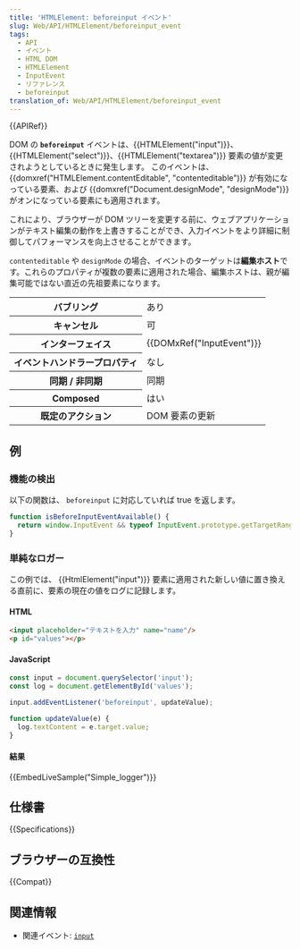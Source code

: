 ```yaml
---
title: 'HTMLElement: beforeinput イベント'
slug: Web/API/HTMLElement/beforeinput_event
tags:
  - API
  - イベント
  - HTML DOM
  - HTMLElement
  - InputEvent
  - リファレンス
  - beforeinput
translation_of: Web/API/HTMLElement/beforeinput_event
---
```

{{APIRef}}

DOM の **`beforeinput`** イベントは、{{HTMLElement("input")}}、{{HTMLElement("select")}}、{{HTMLElement("textarea")}} 要素の値が変更されようとしているときに発生します。 このイベントは、{{domxref("HTMLElement.contentEditable", "contenteditable")}} が有効になっている要素、および {{domxref("Document.designMode", "designMode")}} がオンになっている要素にも適用されます。

これにより、ブラウザーが DOM ツリーを変更する前に、ウェブアプリケーションがテキスト編集の動作を上書きすることができ、入力イベントをより詳細に制御してパフォーマンスを向上させることができます。

`contenteditable` や `designMode` の場合、イベントのターゲットは**編集ホスト**です。これらのプロパティが複数の要素に適用された場合、編集ホストは、親が編集可能ではない直近の先祖要素になります。

<table class="properties">
  <tbody>
    <tr>
      <th>バブリング</th>
      <td>あり</td>
    </tr>
    <tr>
      <th>キャンセル</th>
      <td>可</td>
    </tr>
    <tr>
      <th>インターフェイス</th>
      <td>{{DOMxRef("InputEvent")}}</td>
    </tr>
    <tr>
      <th>イベントハンドラープロパティ</th>
      <td>なし</td>
    </tr>
    <tr>
      <th>同期 / 非同期</th>
      <td>同期</td>
    </tr>
    <tr>
      <th>Composed</th>
      <td>はい</td>
    </tr>
    <tr>
      <th>既定のアクション</th>
      <td>DOM 要素の更新</td>
    </tr>
  </tbody>
</table>

## 例

### 機能の検出

以下の関数は、 `beforeinput` に対応していれば true を返します。

```js
function isBeforeInputEventAvailable() {
  return window.InputEvent && typeof InputEvent.prototype.getTargetRanges === "function";
}
```

### 単純なロガー

この例では、 {{HtmlElement("input")}} 要素に適用された新しい値に置き換える直前に、要素の現在の値をログに記録します。

#### HTML

```html
<input placeholder="テキストを入力" name="name"/>
<p id="values"></p>
```

#### JavaScript

```js
const input = document.querySelector('input');
const log = document.getElementById('values');

input.addEventListener('beforeinput', updateValue);

function updateValue(e) {
  log.textContent = e.target.value;
}
```

#### 結果

{{EmbedLiveSample("Simple_logger")}}

## 仕様書

{{Specifications}}

## ブラウザーの互換性

{{Compat}}

## 関連情報

- 関連イベント: [`input`](/ja/docs/Web/API/HTMLElement/input_event)
